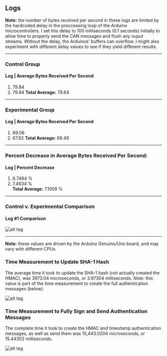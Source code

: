## Logs

**Note:** the number of bytes received per second in these
logs are limited by the hardcoded delay in the proccessing
loop of the Arduino microcontrollers. I set this delay to
100 milliseconds (0.1 seconds) initially to allow time to properly
send the CAN messages and flush any ouput streams. Without
the delay, the Arduinos' buffers can overflow. I might also experiment
with different delay values to see if they yield different results.  

---

### Control Group

#### Log |  Average Bytes Received Per Second
1. 79.84
2. 79.84
**Total Average:** 79.84

---

### Experimental Group
#### Log |  Average Bytes Received Per Second
1. 69.06
2. 67.92
**Total Average:** 68.49

---

### Percent Decrease in Average Bytes Received Per Second:
#### Log |  Percent Decrease
1. 6.7484 %  
2. 7.4634 %  
**Total Average:** 7.1059 %

---

### Control v. Experimental Comparison  

#### Log #1 Comparison
![alt tag](https://raw.githubusercontent.com/zach-king/ArduinoStash/master/src/CAN/figures/SHA1/both-01.png)  

---


**Note:** these values are driven by the Arduino Genuino/Uno  board, and
may vary with different CPUs.  

### Time Measurement to Update SHA-1 Hash
The average time it took to update the SHA-1 hash (not actually created the HMAC),
was 3973.04 microseconds, or 3.97304 milliseconds. *Note:* this value is part
of the time measurement to create the full authentication messages (below).  

![alt tag](https://raw.githubusercontent.com/zach-king/ArduinoStash/master/src/CAN/figures/SHA1/time-measurement-01.png)  


### Time Measurement to Fully Sign and Send Authentication Messages
The complete time it took to create the HMAC and timestamp authentication
messages, as well as send them was 15,443.0204 microseconds, or 15.44302 milliseconds.  

![alt tag](https://raw.githubusercontent.com/zach-king/ArduinoStash/master/src/CAN/figures/SHA1/time-measurement-02.png)  